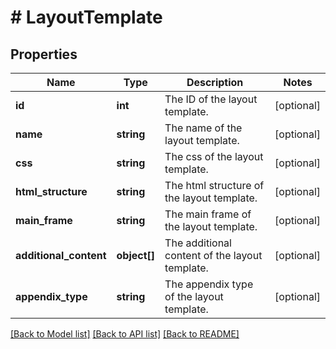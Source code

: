 # # LayoutTemplate

## Properties

Name | Type | Description | Notes
------------ | ------------- | ------------- | -------------
**id** | **int** | The ID of the layout template. | [optional]
**name** | **string** | The name of the layout template. | [optional]
**css** | **string** | The css of the layout template. | [optional]
**html_structure** | **string** | The html structure of the layout template. | [optional]
**main_frame** | **string** | The main frame of the layout template. | [optional]
**additional_content** | **object[]** | The additional content of the layout template. | [optional]
**appendix_type** | **string** | The appendix type of the layout template. | [optional]

[[Back to Model list]](../../README.md#models) [[Back to API list]](../../README.md#endpoints) [[Back to README]](../../README.md)
